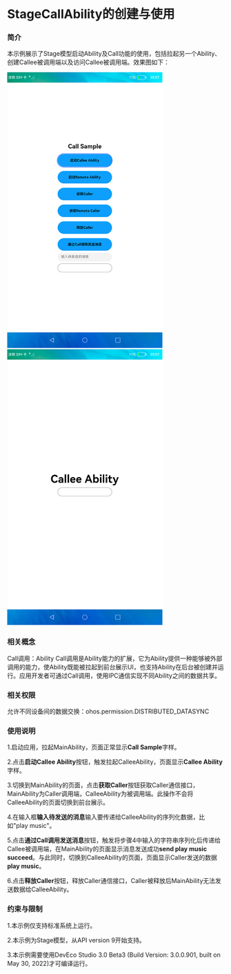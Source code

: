# StageCallAbility的创建与使用

### 简介

本示例展示了Stage模型启动Ability及Call功能的使用，包括拉起另一个Ability、创建Callee被调用端以及访问Callee被调用端。效果图如下：

![](screenshots/device/image.png) ![](screenshots/device/second.png)

### 相关概念

Call调用：Ability Call调用是Ability能力的扩展，它为Ability提供一种能够被外部调用的能力，使Ability既能被拉起到前台展示UI，也支持Ability在后台被创建并运行。应用开发者可通过Call调用，使用IPC通信实现不同Ability之间的数据共享。

### 相关权限

允许不同设备间的数据交换：ohos.permission.DISTRIBUTED_DATASYNC

### 使用说明

1.启动应用，拉起MainAbility，页面正常显示**Call Sample**字样。

2.点击**启动Callee Ability**按钮，触发拉起CalleeAbility，页面显示**Callee Ability**字样。

3.切换到MainAbility的页面，点击**获取Caller**按钮获取Caller通信接口，MainAbility为Caller调用端，CalleeAbility为被调用端。此操作不会将CalleeAbility的页面切换到前台展示。

4.在输入框**输入待发送的消息**输入要传递给CalleeAbility的序列化数据，比如"play music"。

5.点击**通过Call调用发送消息**按钮，触发将步骤4中输入的字符串序列化后传递给Callee被调用端，在MainAbility的页面显示消息发送成功**send play music succeed**。与此同时，切换到CalleeAbility的页面，页面显示Caller发送的数据**play music**。

6.点击**释放Caller**按钮，释放Caller通信接口，Caller被释放后MainAbility无法发送数据给CalleeAbility。

### 约束与限制

1.本示例仅支持标准系统上运行。

2.本示例为Stage模型，从API version 9开始支持。

3.本示例需要使用DevEco Studio 3.0 Beta3 (Build Version: 3.0.0.901, built on May 30, 2022)才可编译运行。